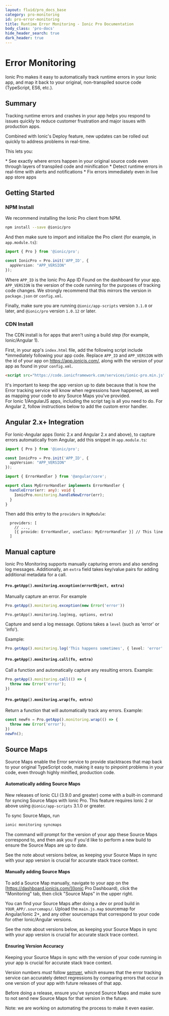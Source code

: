 ```yaml
---
layout: fluid/pro_docs_base
category: pro-monitoring
id: pro-error-monitoring
title: Runtime Error Monitoring - Ionic Pro Documentation
body_class: 'pro-docs'
hide_header_search: true
dark_header: true
---
```


# Error Monitoring

Ionic Pro makes it easy to automatically track runtime errors in your Ionic app, and map it back to your original, non-transpiled source code (TypeScript, ES6, etc.).

## Summary

Tracking runtime errors and crashes in your app helps you respond to issues quickly to reduce customer frustration and major issues with production apps.

Combined with Ionic's Deploy feature, new updates can be rolled out quickly to address problems in real-time.

This lets you:

<div class="condensed" markdown="1">
* See exactly where errors happen in your original source code even through layers of transpiled code and minification
* Detect runtime errors in real-time with alerts and notifications
* Fix errors immediately even in live app store apps
</div>

## Getting Started

### NPM Install

We recommend installing the Ionic Pro client from NPM. 

```bash
npm install --save @ionic/pro
```

And then make sure to import and initialize the Pro client (for example, in `app.module.ts`):

```typescript
import { Pro } from '@ionic/pro';

const IonicPro = Pro.init('APP_ID', {
  appVersion: "APP_VERSION"
});
```

Where `APP_ID` is the Ionic Pro App ID Found on the dashboard for your app. `APP_VERSION` is the version of the code
running for the purposes of tracking code changes. We strongly recommend that this mirrors the version in `package.json` or `config.xml`.

Finally, make sure you are running `@ionic/app-scripts` version `3.1.0` or later, and `@ionic/pro` version `1.0.12` or later.

### CDN Install

The CDN install is for apps that aren't using a build step (for example, Ionic/Angular 1).

First, in your app's `index.html` file, add the following script include *immediately following your app code. Replace `APP_ID` and `APP_VERSION` with
the id of your app on https://app.ionicjs.com/, along with the version of your app as found in your `config.xml`.

```html
<script src="https://code.ionicframework.com/services/ionic-pro.min.js" data-app-id="APP_ID" data-app-version="APP_VERSION"></script>
```

<div class="callout danger" markdown="1">
It's important to keep the app version up to date because that is how the Error tracking
service will know when regressions have happened, as well as mapping your code to any
Source Maps you've provided.
</div>

<div class="callout info" markdown="1">
For Ionic 1/AngularJS apps, including the script tag is all you need to do. For Angular 2, follow instructions below to add the custom error handler.
</div>

## Angular 2.x+ Integration

For Ionic-Angular apps (Ionic 2.x and Angular 2.x and above), to capture errors automatically from Angular, add this snippet in `app.module.ts`:

```typescript
import { Pro } from '@ionic/pro';

const IonicPro = Pro.init('APP_ID', {
  appVersion: "APP_VERSION"
});

import { ErrorHandler } from '@angular/core';

export class MyErrorHandler implements ErrorHandler {
  handleError(err: any): void {
    IonicPro.monitoring.handleNewError(err);
  }
}
```

Then add this entry to the `providers` in `NgModule`:

```
  providers: [
    // ...,
    [{ provide: ErrorHandler, useClass: MyErrorHandler }] // This line
  ]
```

## Manual capture

Ionic Pro Monitoring supports manually capturing errors and also sending log messages. Additionally, an `extra` field
takes key/value pairs for adding additional metadata for a call.

#### `Pro.getApp().monitoring.exception(errorObject, extra)`

Manually capture an error. For example

```typescript
Pro.getApp().monitoring.exception(new Error('error'))
```

`Pro.getApp().monitoring.log(msg, options, extra)`

Capture and send a log message. Options takes a `level` (such as 'error' or 'info').

Example:

```typescript
Pro.getApp().monitoring.log('This happens sometimes', { level: 'error' })
```

#### `Pro.getApp().monitoring.call(fn, extra)`

Call a function and automatically capture any resulting errors. Example:

```typescript
Pro.getApp().monitoring.call(() => {
  throw new Error('error');
})
```

#### `Pro.getApp().monitoring.wrap(fn, extra)`

Return a function that will automatically track any errors. Example:

```typescript
const newFn = Pro.getApp().monitoring.wrap(() => {
  throw new Error('error');
})
newFn();
```

## Source Maps

Source Maps enable the Error service to provide stacktraces that map back
to your original TypeScript code, making it easy to pinpoint problems
in your code, even through highly minified, production code.

#### Automatically adding Source Maps

New releases of Ionic CLI (3.9.0 and greater) come with a built-in command for syncing Source Maps with Ionic Pro. This feature requires Ionic 2 or above using `@ionic/app-scripts` 3.1.0 or greater.

To sync Source Maps, run

```bash
ionic monitoring syncmaps
```

The command will prompt for the version of your app these Source Maps correspond to, and then ask you if you'd like to perform a new build to ensure the Source Maps are up to date.

See the note about versions below, as keeping your Source Maps in sync with your app version is crucial for accurate stack trace context.

#### Manually adding Source Maps

To add a Source Map manually, navigate to your app on the [https://dashboard.ionicjs.com/](Ionic Pro Dashboard), click the "Monitoring" tab,
then click "Source Maps" in the upper right.

You can find your Source Maps after doing a dev or prod build in `YOUR_APP/.sourcemaps/`. Upload the `main.js.map` sourcemap for Angular/Ionic 2+, and any other sourcemaps that correspond to your code for other Ionic/Angular versions.

See the note about versions below, as keeping your Source Maps in sync with your app version is crucial for accurate stack trace context.

#### Ensuring Version Accuracy

Keeping your Source Maps in sync with the version of your code running in your app is crucial for accurate stack trace context.

Version numbers _must_ follow [semver](http://semver.org/), which ensures that the error tracking service can accurately detect regressions by comparing errors that occur in one version of your app with future releases of that app.

Before doing a release, ensure you've synced Source Maps and make sure to not send new Source Maps for that version in the future.

Note: we are working on automating the process to make it even easier.

